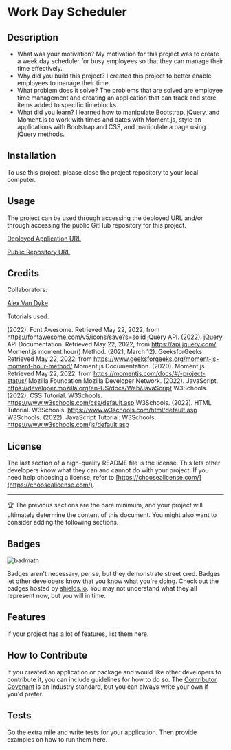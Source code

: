 # Work Day Scheduler
## Description


- What was your motivation?
My motivation for this project was to create a week day scheduler for busy employees so that they can manage their time effectively.
- Why did you build this project?
I created this project to better enable employees to manage their time. 
- What problem does it solve?
The problems that are solved are employee time management and creating an application that can track and store items added to specific timeblocks.
- What did you learn?
I learned how to manipulate Bootstrap, jQuery, and Moment.js to work with times and dates with Moment.js, style an applications with Bootstrap and CSS, and manipulate a page using jQuery methods.


## Installation

To use this project, please close the project repository to your local computer.

## Usage

The project can be used through accessing the deployed URL and/or through accessing the public GitHub repository for this project.

[Deployed Application URL](https://alexanderthegreat491.github.io/furry-broccoli/)

[Public Repository URL](https://github.com/AlexandertheGreat491/furry-broccoli)

## Credits

Collaborators:

[Alex Van Dyke](https://github.com/AlexandertheGreat491/furry-broccoli)

Tutorials used:

(2022). Font Awesome. Retrieved May 22, 2022, from https://fontawesome.com/v5/icons/save?s=solid
jQuery API. (2022). jQuery API Documentation. Retrieved May 22, 2022, from https://api.jquery.com/
Moment.js moment.hour() Method. (2021, March 12). GeeksforGeeks. Retrieved May 22, 2022, from https://www.geeksforgeeks.org/moment-js-moment-hour-method/
Moment.js Documentation. (2020). Moment.js. Retrieved May 22, 2022, from https://momentjs.com/docs/#/-project-status/
Mozilla Foundation Mozilla Developer Network. (2022). JavaScript. https://developer.mozilla.org/en-US/docs/Web/JavaScript
W3Schools. (2022). CSS Tutorial. W3Schools. https://www.w3schools.com/css/default.asp
W3Schools. (2022). HTML Tutorial. W3Schools. https://www.w3schools.com/html/default.asp
W3Schools. (2022). JavaScript Tutorial. W3Schools. https://www.w3schools.com/js/default.asp
## License

The last section of a high-quality README file is the license. This lets other developers know what they can and cannot do with your project. If you need help choosing a license, refer to [https://choosealicense.com/](https://choosealicense.com/).

---

🏆 The previous sections are the bare minimum, and your project will ultimately determine the content of this document. You might also want to consider adding the following sections.

## Badges

![badmath](https://img.shields.io/github/languages/top/lernantino/badmath)

Badges aren't necessary, per se, but they demonstrate street cred. Badges let other developers know that you know what you're doing. Check out the badges hosted by [shields.io](https://shields.io/). You may not understand what they all represent now, but you will in time.

## Features

If your project has a lot of features, list them here.

## How to Contribute

If you created an application or package and would like other developers to contribute it, you can include guidelines for how to do so. The [Contributor Covenant](https://www.contributor-covenant.org/) is an industry standard, but you can always write your own if you'd prefer.

## Tests

Go the extra mile and write tests for your application. Then provide examples on how to run them here.
